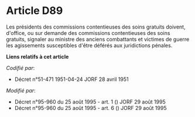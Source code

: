 # Article D89

Les présidents des commissions contentieuses des soins gratuits doivent, d'office, ou sur demande des commissions
contentieuses des soins gratuits, signaler au ministre des anciens combattants et victimes de guerre les agissements
susceptibles d'être déférés aux juridictions pénales.

**Liens relatifs à cet article**

_Codifié par_:

  - Décret n°51-471 1951-04-24 JORF 28 avril 1951

_Modifié par_:

  - Décret n°95-960 du 25 août 1995 - art. 1 () JORF 29 août 1995
  - Décret n°95-960 du 25 août 1995 - art. 6 () JORF 29 août 1995
